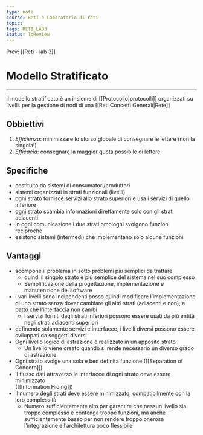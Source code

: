 ```yaml
---
type: nota
course: Reti e Laboratorio di reti
topic: 
tags: RETI_LAB3
Status: ToReview
---
```


Prev: [[Reti - lab 3]]

# Modello Stratificato
---
il modello stratificato è un insieme di [[Protocollo|protocolli]] organizzati su livelli. per la gestione di nodi di una [[Reti Concetti Generali|Rete]]

## Obbiettivi
1. _Efficienza_: minimizzare lo sforzo globale di consegnare le lettere (non la singola!) 
2. _Efficacia_: consegnare la maggior quota possibile di lettere
## Specifiche
- costituito da sistemi di consumatori/produttori
- sistemi organizzati in strati funzionali (livelli) 
- ogni strato fornisce servizi allo strato superiori e usa i servizi di quello inferiore 
- ogni strato scambia informazioni direttamente solo con gli strati adiacenti 
- in ogni comunicazione i due strati omologhi svolgono funzioni reciproche 
- esistono sistemi (intermedi) che implementano solo alcune funzioni
## Vantaggi 
- scompone il problema in sotto problemi più semplici da trattare 
	- quindi il singolo strato è più semplice del sistema nel suo complesso 
	- Semplificazione della progettazione, implementazione e manutenzione del software 
- i vari livelli sono indipendenti posso quindi modificare l’implementazione di uno strato senza dover cambiare gli altri strati (adiacenti e non), a patto che l’interfaccia non cambi 
	- I servizi forniti dagli strati inferiori possono essere usati da più entità negli strati adiacenti superiori 
- definendo solamente servizi e interfacce, i livelli diversi possono essere sviluppati da soggetti diversi
- Ogni livello logico di astrazione è realizzato in un apposito strato 
	- Un livello viene creato quando si rende necessario un diverso grado di astrazione 
- Ogni strato svolge una sola e ben definita funzione ([[Separation of Concern]])
- Il flusso dati attraverso le interfacce di ogni strato deve essere minimizzato               
	([[Information Hiding]])  
- Il numero degli strati deve essere minimizzato, compatibilmente con la loro complessità 
	- Numero sufficientemente alto per garantire che nessun livello sia troppo complesso e contenga troppe funzioni, ma anche sufficientemente basso per non rendere troppo onerosa l’integrazione e l’architettura poco flessibile


